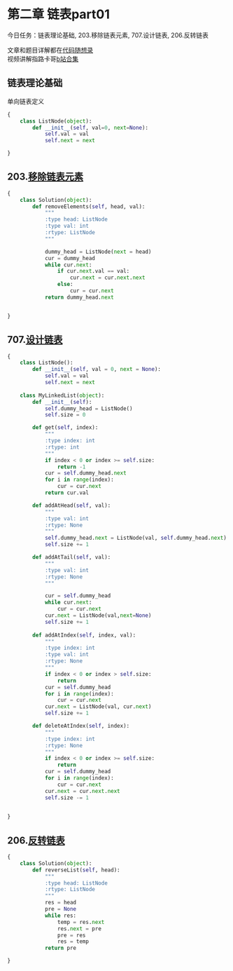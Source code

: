 # 第二章  链表part01

今日任务：链表理论基础, 203.移除链表元素, 707.设计链表, 206.反转链表  

文章和题目详解都在[代码随想录](https://programmercarl.com/)  
视频讲解指路卡哥[b站合集](https://space.bilibili.com/525438321/channel/collectiondetail?sid=180037)

## 链表理论基础
单向链表定义
```python
{
    class ListNode(object):
        def __init__(self, val=0, next=None):
            self.val = val
            self.next = next

}
```

## 203.[移除链表元素](https://leetcode.com/problems/remove-linked-list-elements/description/) 
```python
{
    class Solution(object):
        def removeElements(self, head, val):
            """
            :type head: ListNode
            :type val: int
            :rtype: ListNode
            """

            dummy_head = ListNode(next = head)
            cur = dummy_head
            while cur.next:
                if cur.next.val == val:
                    cur.next = cur.next.next
                else:
                    cur = cur.next
            return dummy_head.next


}
```

## 707.[设计链表](https://leetcode.com/problems/design-linked-list/description/) 
```python
{
    class ListNode():
        def __init__(self, val = 0, next = None):
            self.val = val
            self.next = next
    
    class MyLinkedList(object):
        def __init__(self):
            self.dummy_head = ListNode()
            self.size = 0

        def get(self, index):
            """
            :type index: int
            :rtype: int
            """
            if index < 0 or index >= self.size:
                return -1
            cur = self.dummy_head.next
            for i in range(index):
                cur = cur.next
            return cur.val

        def addAtHead(self, val):
            """
            :type val: int
            :rtype: None
            """
            self.dummy_head.next = ListNode(val, self.dummy_head.next)
            self.size += 1 

        def addAtTail(self, val):
            """
            :type val: int
            :rtype: None
            """

            cur = self.dummy_head
            while cur.next:
                cur = cur.next
            cur.next = ListNode(val,next=None)
            self.size += 1 
                
        def addAtIndex(self, index, val):
            """
            :type index: int
            :type val: int
            :rtype: None
            """
            if index < 0 or index > self.size:
                return
            cur = self.dummy_head
            for i in range(index):
                cur = cur.next
            cur.next = ListNode(val, cur.next)
            self.size += 1

        def deleteAtIndex(self, index):
            """
            :type index: int
            :rtype: None
            """
            if index < 0 or index >= self.size:
                return
            cur = self.dummy_head
            for i in range(index):
                cur = cur.next
            cur.next = cur.next.next 
            self.size -= 1 
     

}
```

## 206.[反转链表](https://leetcode.com/problems/reverse-linked-list/description/) 
```python
{
    class Solution(object):
        def reverseList(self, head):
            """
            :type head: ListNode
            :rtype: ListNode
            """
            res = head
            pre = None
            while res:
                temp = res.next
                res.next = pre 
                pre = res
                res = temp
            return pre

}
```


